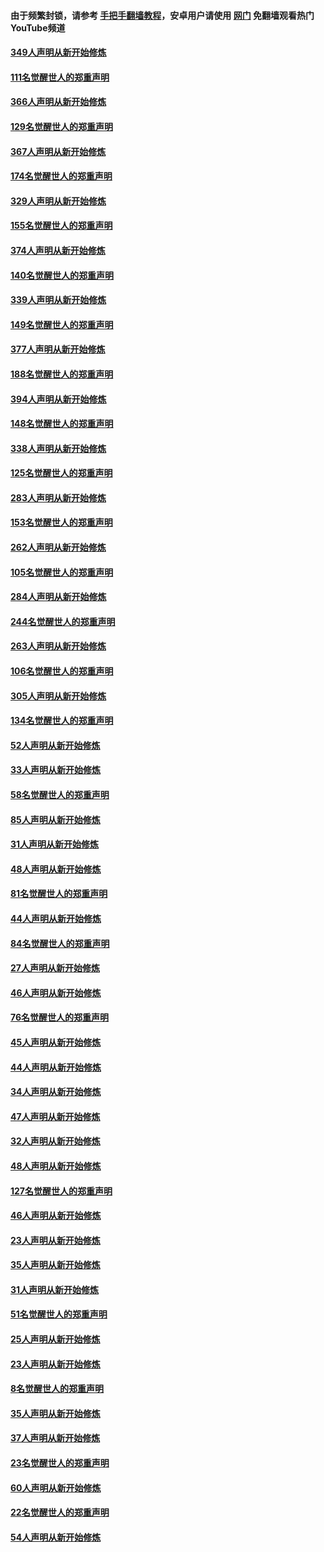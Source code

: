 #### 由于频繁封锁，请参考 [手把手翻墙教程](https://github.com/gfw-breaker/guides/wiki/)，安卓用户请使用 [网门](https://github.com/gfw-breaker/nogfw/blob/master/dl.md?t=06210701) 免翻墙观看热门YouTube频道 

#### [349人声明从新开始修炼](../pages/91/426969.md?t=06210701) 

#### [111名觉醒世人的郑重声明](../pages/91/426968.md?t=06210701) 

#### [366人声明从新开始修炼](../pages/91/426737.md?t=06210701) 

#### [129名觉醒世人的郑重声明](../pages/91/426736.md?t=06210701) 

#### [367人声明从新开始修炼](../pages/91/426421.md?t=06210701) 

#### [174名觉醒世人的郑重声明](../pages/91/426420.md?t=06210701) 

#### [329人声明从新开始修炼](../pages/91/426139.md?t=06210701) 

#### [155名觉醒世人的郑重声明](../pages/91/426138.md?t=06210701) 

#### [374人声明从新开始修炼](../pages/91/425811.md?t=06210701) 

#### [140名觉醒世人的郑重声明](../pages/91/425810.md?t=06210701) 

#### [339人声明从新开始修炼](../pages/91/425690.md?t=06210701) 

#### [149名觉醒世人的郑重声明](../pages/91/425689.md?t=06210701) 

#### [377人声明从新开始修炼](../pages/91/424867.md?t=06210701) 

#### [188名觉醒世人的郑重声明](../pages/91/424866.md?t=06210701) 

#### [394人声明从新开始修炼](../pages/91/423914.md?t=06210701) 

#### [148名觉醒世人的郑重声明](../pages/91/423913.md?t=06210701) 

#### [338人声明从新开始修炼](../pages/91/423540.md?t=06210701) 

#### [125名觉醒世人的郑重声明](../pages/91/423539.md?t=06210701) 

#### [283人声明从新开始修炼](../pages/91/423296.md?t=06210701) 

#### [153名觉醒世人的郑重声明](../pages/91/423295.md?t=06210701) 

#### [262人声明从新开始修炼](../pages/91/423004.md?t=06210701) 

#### [105名觉醒世人的郑重声明](../pages/91/423003.md?t=06210701) 

#### [284人声明从新开始修炼](../pages/91/422707.md?t=06210701) 

#### [244名觉醒世人的郑重声明](../pages/91/422706.md?t=06210701) 

#### [263人声明从新开始修炼](../pages/91/422553.md?t=06210701) 

#### [106名觉醒世人的郑重声明](../pages/91/422552.md?t=06210701) 

#### [305人声明从新开始修炼](../pages/91/422153.md?t=06210701) 

#### [134名觉醒世人的郑重声明](../pages/91/422152.md?t=06210701) 

#### [52人声明从新开始修炼](../pages/91/421846.md?t=06210701) 

#### [33人声明从新开始修炼](../pages/91/421804.md?t=06210701) 

#### [58名觉醒世人的郑重声明](../pages/91/421845.md?t=06210701) 

#### [85人声明从新开始修炼](../pages/91/421769.md?t=06210701) 

#### [31人声明从新开始修炼](../pages/91/421763.md?t=06210701) 

#### [48人声明从新开始修炼](../pages/91/421605.md?t=06210701) 

#### [81名觉醒世人的郑重声明](../pages/91/421656.md?t=06210701) 

#### [44人声明从新开始修炼](../pages/91/421544.md?t=06210701) 

#### [84名觉醒世人的郑重声明](../pages/91/421543.md?t=06210701) 

#### [27人声明从新开始修炼](../pages/91/421465.md?t=06210701) 

#### [46人声明从新开始修炼](../pages/91/421454.md?t=06210701) 

#### [76名觉醒世人的郑重声明](../pages/91/421453.md?t=06210701) 

#### [45人声明从新开始修炼](../pages/91/421452.md?t=06210701) 

#### [44人声明从新开始修炼](../pages/91/421422.md?t=06210701) 

#### [34人声明从新开始修炼](../pages/91/421322.md?t=06210701) 

#### [47人声明从新开始修炼](../pages/91/421264.md?t=06210701) 

#### [32人声明从新开始修炼](../pages/91/421225.md?t=06210701) 

#### [48人声明从新开始修炼](../pages/91/421202.md?t=06210701) 

#### [127名觉醒世人的郑重声明](../pages/91/421224.md?t=06210701) 

#### [46人声明从新开始修炼](../pages/91/421203.md?t=06210701) 

#### [23人声明从新开始修炼](../pages/91/421138.md?t=06210701) 

#### [35人声明从新开始修炼](../pages/91/421122.md?t=06210701) 

#### [31人声明从新开始修炼](../pages/91/421081.md?t=06210701) 

#### [51名觉醒世人的郑重声明](../pages/91/421080.md?t=06210701) 

#### [25人声明从新开始修炼](../pages/91/421020.md?t=06210701) 

#### [23人声明从新开始修炼](../pages/91/420884.md?t=06210701) 

#### [8名觉醒世人的郑重声明](../pages/91/420883.md?t=06210701) 

#### [35人声明从新开始修炼](../pages/91/420809.md?t=06210701) 

#### [37人声明从新开始修炼](../pages/91/420766.md?t=06210701) 

#### [23名觉醒世人的郑重声明](../pages/91/420765.md?t=06210701) 

#### [60人声明从新开始修炼](../pages/91/420727.md?t=06210701) 

#### [22名觉醒世人的郑重声明](../pages/91/420726.md?t=06210701) 

#### [54人声明从新开始修炼](../pages/91/420529.md?t=06210701) 

